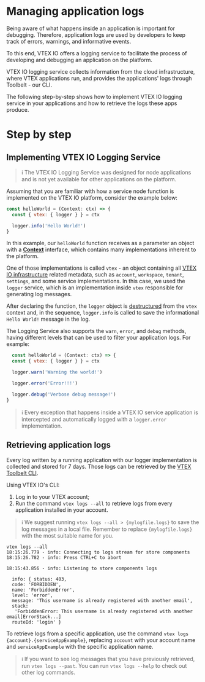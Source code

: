 # Managing application logs

Being aware of what happens inside an application is important for debugging. Therefore, application logs are used by developers to keep track of errors, warnings, and informative events. 

To this end, VTEX IO offers a logging service to facilitate the process of developing and debugging an application on the platform. 

VTEX IO logging service collects information from the cloud infrastructure, where VTEX applications run, and provides the applications' logs through Toolbelt - our CLI. 

The following step-by-step shows how to implement VTEX IO logging service in your applications and how to retrieve the logs these apps produce.

# Step by step

## Implementing VTEX IO Logging Service

>ℹ️ The VTEX IO Logging Service was designed for node applications and is not yet available for other applications on the platform.

Assuming that you are familiar with how a service node function is implemented on the VTEX IO platform, consider the example below: 

```js
const helloWorld = (Context: ctx) => {
  const { vtex: { logger } } = ctx

  logger.info('Hello World!')
}
```
In this example, our `helloWorld` function receives as a parameter an object with a [**Context**](https://github.com/vtex/node-vtex-api/blob/master/src/service/worker/runtime/typings.ts#L34) interface, which contains many implementations inherent to the platform. 

One of those implementations is called `vtex` - an object containing all [VTEX IO infrastructure](https://github.com/vtex/node-vtex-api/blob/master/src/service/worker/runtime/typings.ts#L116) related metadata, such as `account`, `workspace`, `tenant`, `settings`, and some service implementations. In this case, we used the `logger` service, which is an implementation inside `vtex` responsible for generating log messages.

After declaring the function, the `logger` object is [destructured](https://www.typescriptlang.org/docs/handbook/variable-declarations.html#destructuring) from the `vtex` context and, in the sequence, `logger.info` is called to save the informational `Hello World!` message in the log. 

The Logging Service also supports the `warn`,  `error`, and `debug` methods, having different levels that can be used to filter your application logs. For example:

```js
  const helloWorld = (Context: ctx) => {
  const { vtex: { logger } } = ctx

  logger.warn('Warning the world!')

  logger.error('Error!!!')

  logger.debug('Verbose debug message!')
}
```

>ℹ️ Every exception that happens inside a VTEX IO service application is intercepted and automatically logged with a `logger.error` implementation.

## Retrieving application logs

Every log written by a running application with our logger implementation is collected and stored for 7 days. Those logs can be retrieved by the [VTEX Toolbelt CLI](https://vtex.io/docs/concepts/toolbelt/).

Using VTEX IO's CLI:
1. Log in to your VTEX account;
2. Run the command `vtex logs --all` to retrieve logs from every application installed in your account. 

>ℹ️ We suggest running `vtex logs --all > {mylogfile.logs}` to save the log messages in a local file. Remember to replace `{mylogfile.logs}` with the most suitable name for you.

```
vtex logs --all
18:15:26.779 - info: Connecting to logs stream for store components
18:15:26.782 - info: Press CTRL+C to abort

18:15:43.856 - info: Listening to store components logs

  info: { status: 403,
  code: 'FORBIDDEN',
  name: 'ForbiddenError',
  level: 'error',
  message: 'This username is already registered with another email',
  stack:
   'ForbiddenError: This username is already registered with another email[ErrorStack...]
  routeId: 'login' }
  ```
To retrieve logs from a specific application, use the command  `vtex logs {account}.{serviceAppExample}`, replacing `account` with your account name and `serviceAppExample` with the specific application name.

>ℹ️ If you want to see log messages that you have previously retrieved, run `vtex logs --past`. You can run `vtex logs --help` to check out other log commands.
